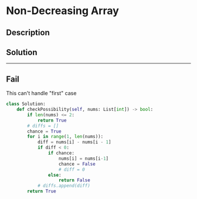 # Non-Decreasing Array

## Description

## Solution

---

## Fail

This can't handle "first" case

```py
class Solution:
    def checkPossibility(self, nums: List[int]) -> bool:
        if len(nums) <= 2:
            return True
        # diffs = []
        chance = True
        for i in range(1, len(nums)):
            diff = nums[i] - nums[i - 1]
            if diff < 0:
                if chance:
                    nums[i] = nums[i-1]
                    chance = False
                    # diff = 0
                else:
                    return False
            # diffs.append(diff)
        return True
```
